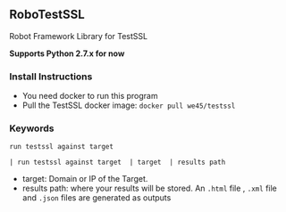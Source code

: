 ## RoboTestSSL
 Robot Framework Library for TestSSL


**Supports Python 2.7.x for now**

### Install Instructions
* You need docker to run this program
* Pull the TestSSL docker image: `docker pull we45/testssl`


### Keywords

`run testssl against target`

`| run testssl against target  | target  | results path `

* target: Domain or IP of the Target.
* results path: where your results will be stored. An `.html` file , `.xml` file and  `.json` files are generated as outputs
